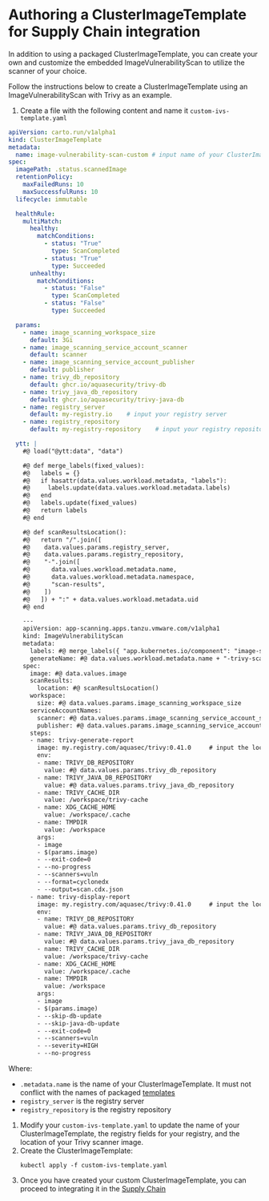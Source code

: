 # Authoring a ClusterImageTemplate for Supply Chain integration

In addition to using a packaged ClusterImageTemplate, you can create your own and customize the embedded ImageVulnerabilityScan to utilize the scanner of your choice.

Follow the instructions below to create a ClusterImageTemplate using an ImageVulnerabilityScan with Trivy as an example.

1. Create a file with the following content and name it `custom-ivs-template.yaml`

```yaml
apiVersion: carto.run/v1alpha1
kind: ClusterImageTemplate
metadata:
  name: image-vulnerability-scan-custom # input name of your ClusterImageTemplate
spec:
  imagePath: .status.scannedImage
  retentionPolicy:
    maxFailedRuns: 10
    maxSuccessfulRuns: 10
  lifecycle: immutable

  healthRule:
    multiMatch:
      healthy:
        matchConditions:
          - status: "True"
            type: ScanCompleted
          - status: "True"
            type: Succeeded
      unhealthy:
        matchConditions:
          - status: "False"
            type: ScanCompleted
          - status: "False"
            type: Succeeded

  params:
    - name: image_scanning_workspace_size
      default: 3Gi
    - name: image_scanning_service_account_scanner
      default: scanner
    - name: image_scanning_service_account_publisher
      default: publisher
    - name: trivy_db_repository
      default: ghcr.io/aquasecurity/trivy-db
    - name: trivy_java_db_repository
      default: ghcr.io/aquasecurity/trivy-java-db
    - name: registry_server
      default: my-registry.io    # input your registry server
    - name: registry_repository
      default: my-registry-repository    # input your registry repository

  ytt: |
    #@ load("@ytt:data", "data")

    #@ def merge_labels(fixed_values):
    #@   labels = {}
    #@   if hasattr(data.values.workload.metadata, "labels"):
    #@     labels.update(data.values.workload.metadata.labels)
    #@   end
    #@   labels.update(fixed_values)
    #@   return labels
    #@ end

    #@ def scanResultsLocation():
    #@   return "/".join([
    #@    data.values.params.registry_server,
    #@    data.values.params.registry_repository,
    #@    "-".join([
    #@      data.values.workload.metadata.name,
    #@      data.values.workload.metadata.namespace,
    #@      "scan-results",
    #@    ])
    #@   ]) + ":" + data.values.workload.metadata.uid
    #@ end

    ---
    apiVersion: app-scanning.apps.tanzu.vmware.com/v1alpha1
    kind: ImageVulnerabilityScan
    metadata:
      labels: #@ merge_labels({ "app.kubernetes.io/component": "image-scan" })
      generateName: #@ data.values.workload.metadata.name + "-trivy-scan-"
    spec:
      image: #@ data.values.image
      scanResults:
        location: #@ scanResultsLocation()
      workspace:
        size: #@ data.values.params.image_scanning_workspace_size
      serviceAccountNames:
        scanner: #@ data.values.params.image_scanning_service_account_scanner
        publisher: #@ data.values.params.image_scanning_service_account_publisher
      steps:
      - name: trivy-generate-report
        image: my.registry.com/aquasec/trivy:0.41.0     # input the location of your trivy scanner image
        env:
        - name: TRIVY_DB_REPOSITORY
          value: #@ data.values.params.trivy_db_repository
        - name: TRIVY_JAVA_DB_REPOSITORY
          value: #@ data.values.params.trivy_java_db_repository
        - name: TRIVY_CACHE_DIR
          value: /workspace/trivy-cache
        - name: XDG_CACHE_HOME
          value: /workspace/.cache
        - name: TMPDIR
          value: /workspace
        args:
        - image
        - $(params.image)
        - --exit-code=0
        - --no-progress
        - --scanners=vuln
        - --format=cyclonedx
        - --output=scan.cdx.json
      - name: trivy-display-report
        image: my.registry.com/aquasec/trivy:0.41.0     # input the location of your trivy scanner image
        env:
        - name: TRIVY_DB_REPOSITORY
          value: #@ data.values.params.trivy_db_repository
        - name: TRIVY_JAVA_DB_REPOSITORY
          value: #@ data.values.params.trivy_java_db_repository
        - name: TRIVY_CACHE_DIR
          value: /workspace/trivy-cache
        - name: XDG_CACHE_HOME
          value: /workspace/.cache
        - name: TMPDIR
          value: /workspace
        args:
        - image
        - $(params.image)
        - --skip-db-update
        - --skip-java-db-update
        - --exit-code=0
        - --scanners=vuln
        - --severity=HIGH
        - --no-progress
```
Where:
- `.metadata.name` is the name of your ClusterImageTemplate. It must not conflict with the names of packaged [templates](../scc/authoring-supply-chains.hbs.md#providing-your-own-templates)
- `registry_server` is the registry server
- `registry_repository` is the registry repository

1. Modify your `custom-ivs-template.yaml` to update the name of your ClusterImageTemplate, the registry fields for your registry, and the location of your Trivy scanner image.
1. Create the ClusterImageTemplate:
    ```console
    kubectl apply -f custom-ivs-template.yaml
    ```
2. Once you have created your custom ClusterImageTemplate, you can proceed to integrating it in the [Supply Chain](./app-scanning-alpha.hbs.md#configuring-the-supply-chain)